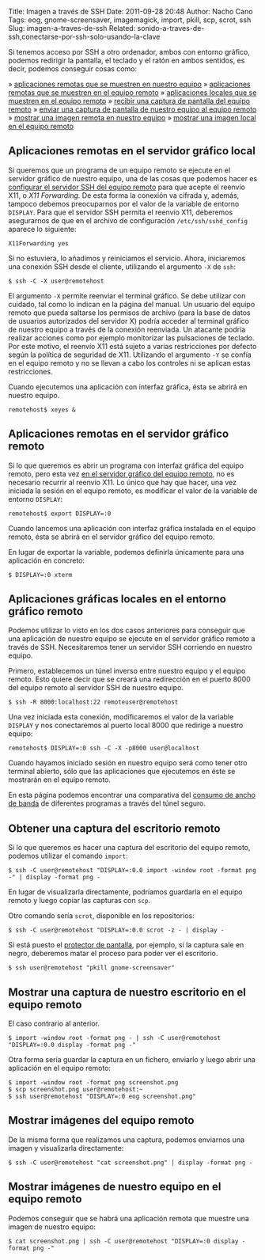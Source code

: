 Title: Imagen a través de SSH
Date: 2011-09-28 20:48
Author: Nacho Cano
Tags: eog, gnome-screensaver, imagemagick, import, pkill, scp, scrot, ssh
Slug: imagen-a-traves-de-ssh
Related: sonido-a-traves-de-ssh,conectarse-por-ssh-solo-usando-la-clave

Si tenemos acceso por SSH a otro ordenador, ambos con entorno gráfico,
podemos redirigir la pantalla, el teclado y el ratón en ambos sentidos,
es decir, podemos conseguir cosas como:

» [aplicaciones remotas que se muestren en nuestro equipo][]
» [aplicaciones remotas que se muestren en el equipo remoto][]
» [aplicaciones locales que se muestren en el equipo remoto][]
» [recibir una captura de pantalla del equipo remoto][]
» [enviar una captura de pantalla de nuestro equipo al equipo
    remoto][]
» [mostrar una imagen remota en nuestro equipo][]
» [mostrar una imagen local en el equipo remoto][]


<a name="aplicaciones-remotas-a-servidor-local"></a>

Aplicaciones remotas en el servidor gráfico local
-------------------------------------------------

Si queremos que un programa de un equipo remoto se ejecute en el
servidor gráfico de nuestro equipo, una de las cosas que podemos hacer
es [configurar el servidor SSH del equipo remoto][] para que acepte el
reenvío X11, o _X11 Forwarding_. De esta forma la conexión va cifrada y,
además, tampoco debemos preocuparnos por el valor de la variable de
entorno `DISPLAY`. Para que el servidor SSH permita el reenvío X11,
deberemos asegurarnos de que en el archivo de configuración
`/etc/ssh/sshd_config` aparece lo siguiente:

    X11Forwarding yes

Si no estuviera, lo añadimos y reiniciamos el servicio. Ahora,
iniciaremos una conexión SSH desde el cliente, utilizando el argumento `-X`
de `ssh`:

    $ ssh -C -X user@remotehost

El argumento `-X` permite reenviar el terminal gráfico. Se debe utilizar
con cuidado, tal como lo indican en la página del manual. Un usuario del
equipo remoto que pueda saltarse los permisos de archivo (para la base
de datos de usuarios autorizados del servidor X) podría acceder al
terminal gráfico de nuestro equipo a través de la conexión reenviada. Un
atacante podría realizar acciones como por ejemplo monitorizar las
pulsaciones de teclado. Por este motivo, el reenvío X11 está sujeto a
varias restricciones por defecto según la política de seguridad de X11.
Utilizando el argumento `-Y` se confía en el equipo remoto y no se llevan a
cabo los controles ni se aplican estas restricciones.

Cuando ejecutemos una aplicación con interfaz gráfica, ésta se abrirá en
nuestro equipo.

    remotehost$ xeyes &

<a name="aplicaciones-remotas-a-servidor-remoto"></a>

Aplicaciones remotas en el servidor gráfico remoto
--------------------------------------------------

Si lo que queremos es abrir un programa con interfaz gráfica del equipo
remoto, pero esta vez [en el servidor gráfico del equipo remoto][], no
es necesario recurrir al reenvío X11. Lo único que hay que hacer, una
vez iniciada la sesión en el equipo remoto, es modificar el valor de la
variable de entorno `DISPLAY`:

    remotehost$ export DISPLAY=:0

Cuando lancemos una aplicación con interfaz gráfica instalada en el
equipo remoto, ésta se abrirá en el servidor gráfico del equipo remoto.

En lugar de exportar la variable, podemos definirla únicamente para una
aplicación en concreto:

    $ DISPLAY=:0 xterm

<a name="aplicaciones-locales-a-servidor-remoto"></a>

Aplicaciones gráficas locales en el entorno gráfico remoto
----------------------------------------------------------

Podemos utilizar lo visto en los dos casos anteriores para conseguir que
una aplicación de nuestro equipo se ejecute en el servidor gráfico
remoto a través de SSH. Necesitaremos tener un servidor SSH corriendo en
nuestro equipo.

Primero, establecemos un túnel inverso entre nuestro equipo y el equipo
remoto. Esto quiere decir que se creará una redirección en el puerto
8000 del equipo remoto al servidor SSH de nuestro equipo.

    $ ssh -R 8000:localhost:22 remoteuser@remotehost

Una vez iniciada esta conexión, modificaremos el valor de la variable
`DISPLAY` y nos conectaremos al puerto local 8000 que redirige a nuestro
equipo:

    remotehost$ DISPLAY=:0 ssh -C -X -p8000 user@localhost

Cuando hayamos iniciado sesión en nuestro equipo será como tener otro
terminal abierto, sólo que las aplicaciones que ejecutemos en éste se
mostrarán en el equipo remoto.

En esta página podemos encontrar una comparativa del [consumo de ancho
de banda][] de diferentes programas a través del túnel seguro.

<a name="captura-escritorio-remoto-a-local"></a>

Obtener una captura del escritorio remoto
-----------------------------------------

Si lo que queremos es hacer una captura del escritorio del equipo
remoto, podemos utilizar el comando `import`:

    $ ssh -C user@remotehost "DISPLAY=:0.0 import -window root -format png -" | display -format png -

En lugar de visualizarla directamente, podríamos guardarla en el equipo
remoto y luego copiar las capturas con `scp`.

Otro comando sería `scrot`, disponible en los repositorios:

    $ ssh -C user@remotehost "DISPLAY=:0.0 scrot -z - | display -

Si está puesto el [protector de pantalla][], por ejemplo, si la captura
sale en negro, deberemos matar el proceso para poder ver el escritorio.

    $ ssh user@remotehost "pkill gnome-screensaver"

<a name="captura-escritorio-local-a-servidor-remoto"></a>

Mostrar una captura de nuestro escritorio en el equipo remoto
-------------------------------------------------------------

El caso contrario al anterior.

    $ import -window root -format png - | ssh -C user@remotehost "DISPLAY=:0.0 display -format png -"

Otra forma sería guardar la captura en un fichero, enviarlo y luego
abrir una aplicación en el equipo remoto:

    $ import -window root -format png screenshot.png
    $ scp screenshot.png user@remotehost:~
    $ ssh user@remotehost "DISPLAY=:0 eog screenshot.png"

<a name="imagen-servidor-remoto-a-local"></a>

Mostrar imágenes del equipo remoto
----------------------------------

De la misma forma que realizamos una captura, podemos enviarnos una
imagen y visualizarla directamente:

    $ ssh -C user@remotehost "cat screenshot.png" | display -format png -

<a name="imagen-local-a-servidor-remoto"></a>

Mostrar imágenes de nuestro equipo en el equipo remoto
------------------------------------------------------

Podemos conseguir que se habrá una aplicación remota que muestre una
imagen de nuestro equipo:

    $ cat screenshot.png | ssh -C user@remotehost "DISPLAY=:0 display -format png -"

  [aplicaciones remotas que se muestren en nuestro equipo]: #aplicaciones-remotas-a-servidor-local
    "aplicaciones remotas que se muestren en nuestro equipo"
  [aplicaciones remotas que se muestren en el equipo remoto]: #aplicaciones-remotas-a-servidor-remoto
    "aplicaciones remotas que se muestren en el equipo remoto"
  [aplicaciones locales que se muestren en el equipo remoto]: #aplicaciones-locales-a-servidor-remoto
    "aplicaciones locales que se muestren en el equipo remoto"
  [recibir una captura de pantalla del equipo remoto]: #captura-escritorio-remoto-a-local
    "recibir una captura de pantalla del equipo remoto"
  [enviar una captura de pantalla de nuestro equipo al equipo remoto]: #captura-escritorio-local-a-servidor-remoto
    "enviar una captura de pantalla de nuestro equipo al equipo remoto"
  [mostrar una imagen remota en nuestro equipo]: #imagen-servidor-remoto-a-local
    "Mostrar una imagen remota en nuestro equipo"
  [mostrar una imagen local en el equipo remoto]: #imagen-local-a-servidor-remoto
    "Mostrar una imagen local en el equipo remoto"
  [configurar el servidor SSH del equipo remoto]: http://www.guia-ubuntu.org/index.php?title=Servidor_ssh
    "configurar el servidor SSH del equipo remoto"
  [en el servidor gráfico del equipo remoto]: http://www.carballude.es/blog/2010/05/02/ejecutar-programas-en-la-pantalla-remota-mediante-ssh/
    "en el servidor gráfico del equipo remoto"
  [consumo de ancho de banda]: http://www.vanemery.com/Linux/XoverSSH/X-over-SSH2.html
    "consumo de ancho de banda"
  [protector de pantalla]: {filename}/admin/salvapantallas-con-el-codigo-fuente-del-kernel.md
    "protector de pantalla"
